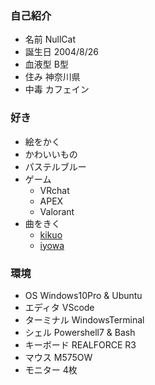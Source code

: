 ### 自己紹介

- 名前 NullCat
- 誕生日 2004/8/26
- 血液型 B型
- 住み 神奈川県
- 中毒 カフェイン

### 好き

- 絵をかく
- かわいいもの
- パステルブルー
- ゲーム
	- VRchat
	- APEX
	- Valorant 
- 曲をきく
	-	[kikuo](https://www.youtube.com/channel/UCq3vSkJtBZdBjC8yrG-1xmA) 
	-	[iyowa](https://www.youtube.com/channel/UCLz6MG2kx_0xeaW0LowYnMQ)

### 環境

- OS Windows10Pro & Ubuntu
- エディタ VScode
- ターミナル WindowsTerminal
- シェル Powershell7 & Bash
- キーボード REALFORCE R3
- マウス M575OW
- モニター 4枚
